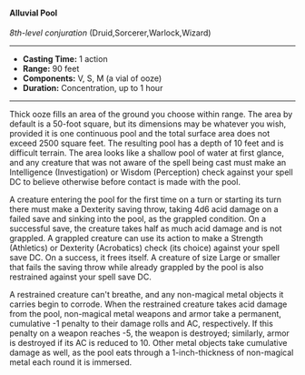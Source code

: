 #### Alluvial Pool
*8th-level conjuration* (Druid,Sorcerer,Warlock,Wizard)
___
- **Casting Time:** 1 action
- **Range:** 90 feet
- **Components:** V, S, M (a vial of ooze)
- **Duration:** Concentration, up to 1 hour
---
Thick ooze fills an area of the ground you choose within range. The area by default is a 50-foot square, but its dimensions may be whatever you wish, provided it is one continuous pool and the total surface area does not exceed 2500 square feet. The resulting pool has a depth of 10 feet and is difficult terrain. The area looks like a shallow pool of water at first glance, and any creature that was not aware of the spell being cast must make an Intelligence (Investigation) or Wisdom (Perception) check against your spell DC to believe otherwise before contact is made with the pool.

A creature entering the pool for the first time on a turn or starting its turn there must make a Dexterity saving throw, taking 4d6 acid damage on a failed save and sinking into the pool, as the grappled condition. On a successful save, the creature takes half as much acid damage and is not grappled. A grappled creature can use its action to make a Strength (Athletics) or Dexterity (Acrobatics) check (its choice) against your spell save DC. On a success, it frees itself. A creature of size Large or smaller that fails the saving throw while already grappled by the pool is also restrained against your spell save DC.

A restrained creature can't breathe, and any non-magical metal objects it carries begin to corrode. When the restrained creature takes acid damage from the pool, non-magical metal weapons and armor take a permanent, cumulative -1 penalty to their damage rolls and AC, respectively. If this penalty on a weapon reaches -5, the weapon is destroyed; similarly, armor is destroyed if its AC is reduced to 10. Other metal objects take cumulative damage as well, as the pool eats through a 1-inch-thickness of non-magical metal each round it is immersed.
